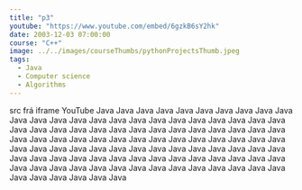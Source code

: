 ```yaml
---
title: "p3"
youtube: "https://www.youtube.com/embed/6gzkB6sY2hk"
date: 2003-12-03 07:00:00
course: "C++"
image: ../../images/courseThumbs/pythonProjectsThumb.jpeg
tags:
  - Java
  - Computer science
  - Algorithms
---
```


src frá iframe YouTube
Java Java Java Java Java Java Java Java Java Java Java Java Java Java Java Java Java Java Java Java Java Java Java Java Java Java Java Java Java Java Java Java Java Java Java Java Java Java Java Java Java Java Java Java Java Java Java Java Java Java
Java Java Java Java Java Java Java Java Java Java Java Java Java Java Java Java Java Java Java Java Java Java Java Java Java Java Java Java Java Java Java Java Java Java Java Java Java Java Java Java Java Java Java Java Java Java Java Java Java Java
